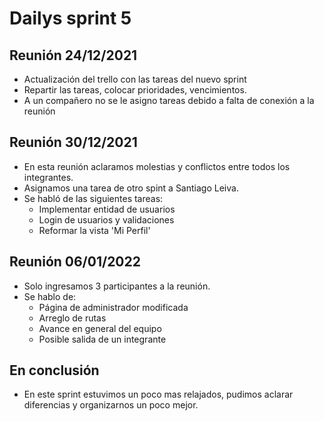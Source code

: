 # Dailys sprint 5
## Reunión 24/12/2021
- Actualización del trello con las tareas del nuevo sprint
- Repartir las tareas, colocar prioridades, vencimientos.
- A un compañero no se le asigno tareas debido a falta de conexión a la reunión

## Reunión 30/12/2021
- En esta reunión aclaramos molestias y conflictos entre todos los integrantes.
- Asignamos una tarea de otro spint a Santiago Leiva.
- Se habló de las siguientes tareas:
    - Implementar entidad de usuarios
    - Login de usuarios y validaciones
    - Reformar la vista 'Mi Perfil'

## Reunión 06/01/2022
- Solo ingresamos 3 participantes a la reunión.
- Se hablo de:
    - Página de administrador modificada
    - Arreglo de rutas
    - Avance en general del equipo
    - Posible salida de un integrante

## En conclusión
- En este sprint estuvimos un poco mas relajados, pudimos aclarar diferencias y organizarnos un poco mejor.
